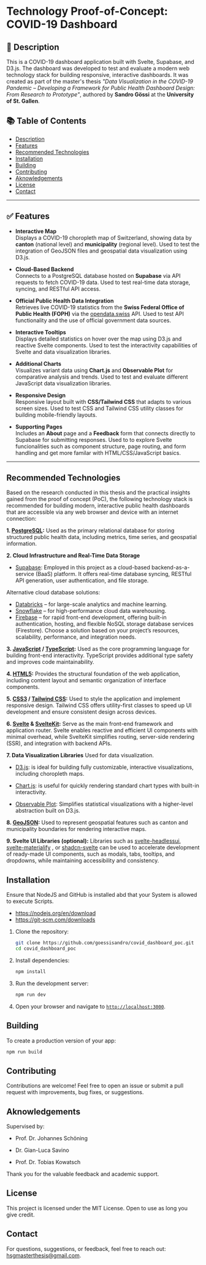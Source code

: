 # Technology Proof-of-Concept: COVID-19 Dashboard

## 📖 Description

This is a COVID-19 dashboard application built with Svelte, Supabase, and D3.js. The dashboard was developed to test and evaluate a modern web technology stack for building responsive, interactive dashboards. It was created as part of the master's thesis *"Data Visualization in the COVID-19 Pandemic – Developing a Framework for Public Health Dashboard Design: From Research to Prototype"*, authored by **Sandro Gössi** at the **University of St. Gallen**.

## 📚 Table of Contents

- [Description](#-description)
- [Features](#-features)
- [Recommended Technologies](#recommended-technologies)
- [Installation](#installation)
- [Building](#building)
- [Contributing](#contributing)
- [Aknowledgements](#aknowledgements)
- [License](#license)
- [Contact](#contact)

---

## ✅ Features

- **Interactive Map**  
  Displays a COVID-19 choropleth map of Switzerland, showing data by **canton** (national level) and **municipality** (regional level). Used to test the integration of GeoJSON files and geospatial data visualization using D3.js.

- **Cloud-Based Backend**  
  Connects to a PostgreSQL database hosted on **Supabase** via API requests to fetch COVID-19 data. Used to test real-time data storage, syncing, and RESTful API access.

- **Official Public Health Data Integration**  
  Retrieves live COVID-19 statistics from the **Swiss Federal Office of Public Health (FOPH)** via the [opendata.swiss](https://opendata.swiss) API. Used to test API functionality and the use of official government data sources.

- **Interactive Tooltips**  
  Displays detailed statistics on hover over the map using D3.js and reactive Svelte components. Used to test the interactivity capabilities of Svelte and data visualization libraries.

- **Additional Charts**  
  Visualizes variant data using **Chart.js** and **Observable Plot** for comparative analysis and trends. Used to test and evaluate different JavaScript data visualization libraries.

- **Responsive Design**  
  Responsive layout built with **CSS/Tailwind CSS** that adapts to various screen sizes. Used to test CSS and Tailwind CSS utility classes for building mobile-friendly layouts.

- **Supporting Pages**  
  Includes an **About** page and a **Feedback** form that connects directly to Supabase for submitting responses. Used to to explore Svelte funcionalities such as component structure, page routing, and form handling and get more familar with HTML/CSS/JavaScript basics.

---




## Recommended Technologies

Based on the research conducted in this thesis and the practical insights gained from the proof of concept (PoC), the following technology stack is recommended for building modern, interactive public health dashboards that are accessible via any web browser and device with an internet connection:

**1. [PostgreSQL](https://www.postgresql.org/):** Used as the primary relational database for storing structured public health data, including metrics, time series, and geospatial information.

**2. Cloud Infrastructure and Real-Time Data Storage**
- [Supabase](https://supabase.com/): Employed in this project as a cloud-based backend-as-a-service (BaaS) platform. It offers real-time database syncing, RESTful API generation, user authentication, and file storage.

Alternative cloud database solutions:
- [Databricks](https://www.databricks.com/) – for large-scale analytics and machine learning.
- [Snowflake](https://www.snowflake.com/) – for high-performance cloud data warehousing.
- [Firebase](https://firebase.google.com/) – for rapid front-end development, offering built-in authentication, hosting, and flexible NoSQL storage database services (Firestore).
Choose a solution based on your project’s resources, scalability, performance, and integration needs.

**3. [JavaScript](https://developer.mozilla.org/en-US/docs/Web/JavaScript) / [TypeScript](https://www.typescriptlang.org/):** Used as the core programming language for building front-end interactivity. TypeScript provides additional type safety and improves code maintainability.

**4. [HTML5](https://developer.mozilla.org/en-US/docs/Web/Guide/HTML/HTML5):** Provides the structural foundation of the web application, including content layout and semantic organization of interface components.

**5. [CSS3](https://developer.mozilla.org/en-US/docs/Web/CSS) / [Tailwind CSS](https://tailwindcss.com/):** Used to style the application and implement responsive design. Tailwind CSS offers utility-first classes to speed up UI development and ensure consistent design across devices.

**6. [Svelte](https://svelte.dev/) & [SvelteKit](https://kit.svelte.dev/):** Serve as the main front-end framework and application router. Svelte enables reactive and efficient UI components with minimal overhead, while SvelteKit simplifies routing, server-side rendering (SSR), and integration with backend APIs.

**7. Data Visualization Libraries** Used for data visualization.
- [D3.js](https://d3js.org/): is ideal for building fully customizable, interactive visualizations, including choropleth maps.

- [Chart.js](https://www.chartjs.org/): is useful for quickly rendering standard chart types with built-in interactivity.

- [Observable Plot](https://observablehq.com/plot): Simplifies statistical visualizations with a higher-level abstraction built on D3.js.

**8. [GeoJSON](https://geojson.org/):**  Used to represent geospatial features such as canton and municipality boundaries for rendering interactive maps.


**9. Svelte UI Libraries (optional):** Libraries such as [svelte-headlessui](https://github.com/rgossiaux/svelte-headlessui), [svelte-materialify](https://github.com/TheComputerM/svelte-materialify) , or [shadcn-svelte](https://github.com/huntabyte/shadcn-svelte) can be used to accelerate development of ready-made UI components, such as modals, tabs, tooltips, and dropdowns, while maintaining accessibility and consistency.


## Installation
Ensure that NodeJS and GitHub is installed abd that your System is allowed to execute Scripts.
- https://nodejs.org/en/download
- https://git-scm.com/downloads

1. Clone the repository:
   ```bash
   git clone https://github.com/goessisandro/covid_dashboard_poc.git
   cd covid_dashboard_poc
   ```

2. Install dependencies:
   ```bash
   npm install
   ```

3. Run the development server:
   ```bash
   npm run dev
   ```

4. Open your browser and navigate to [`http://localhost:3000`](http://localhost:300).

## Building

To create a production version of your app:

```bash
npm run build
```

## Contributing

Contributions are welcome!
Feel free to open an issue or submit a pull request with improvements, bug fixes, or suggestions.

## Aknowledgements
Supervised by:

- Prof. Dr. Johannes Schöning

- Dr. Gian-Luca Savino

- Prof. Dr. Tobias Kowatsch

Thank you for the valuable feedback and academic support.

## License

This project is licensed under the MIT License. Open to use as long you give credit.


## Contact

For questions, suggestions, or feedback, feel free to reach out: [hsgmasterthesis@gmail.com](hsgmasterthesis@gmail.com).
